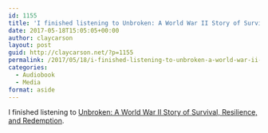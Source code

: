 ```yaml
---
id: 1155
title: 'I finished listening to Unbroken: A World War II Story of Survival, Resilience, and Redemption'
date: 2017-05-18T15:05:05+00:00
author: claycarson
layout: post
guid: http://claycarson.net/?p=1155
permalink: /2017/05/18/i-finished-listening-to-unbroken-a-world-war-ii-story-of-survival-resilience-and-redemption/
categories:
  - Audiobook
  - Media
format: aside
---
```

I finished listening to [Unbroken: A World War II Story of Survival, Resilience, and Redemption](http://amazon.com/exec/obidos/ASIN/B003WUYPPG/claycarson0c-20).<!--more-->